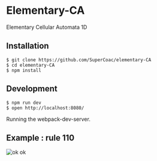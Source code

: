 # Elementary-CA
Elementary Cellular Automata 1D


## Installation
```
$ git clone https://github.com/SuperCoac/elementary-CA
$ cd elementary-CA
$ npm install
```

## Development
```
$ npm run dev
$ open http://localhost:8080/
```
Running the webpack-dev-server.

## Example : rule 110
![ok ok](https://i.gyazo.com/d1f525d20959200031b73eb9236e7cb2.gif)
